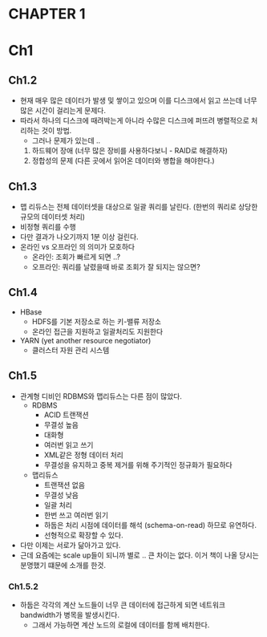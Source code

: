 # CHAPTER 1

# Ch1

## Ch1.2

- 현재 매우 많은 데이터가 발생 및 쌓이고 있으며 이를 디스크에서 읽고 쓰는데 너무 많은 시간이 걸리는게 문제다.
- 따라서 하나의 디스크에 때려박는게 아니라 수많은 디스크에 퍼뜨려 병렬적으로 처리하는 것이 방법.
    - 그러나 문제가 있는데 ..
    1. 하드웨어 장애 (너무 많은 장비를 사용하다보니 - RAID로 해결하자)
    2. 정합성의 문제 (다른 곳에서 읽어온 데이터와 병합을 해야한다.)

## Ch1.3

- 맵 리듀스는 전체 데이터셋을 대상으로 일괄 쿼리를 날린다. (한번의 쿼리로 상당한 규모의 데이터셋 처리)
- 비정형 쿼리를 수행
- 다만 결과가 나오기까지 1분 이상 걸린다.
- 온라인 vs 오프라인 의 의미가 모호하다
    - 온라인: 조회가 빠르게 되면 ..?
    - 오프라인: 쿼리를 날렸을때 바로 조회가 잘 되지는 않으면?

## Ch1.4

- HBase
    - HDFS를 기본 저장소로 하는 키-밸류 저장소
    - 온라인 접근을 지원하고 일괄처리도 지원한다
- YARN (yet another resource negotiator)
    - 클러스터 자원 관리 시스템

## Ch1.5

- 관계형 디비인 RDBMS와 맵리듀스는 다른 점이 많았다.
    - RDBMS
        - ACID 트랜잭션
        - 무결성 높음
        - 대화형
        - 여러번 읽고 쓰기
        - XML같은 정형 데이터 처리
        - 무결성을 유지하고 중복 제거를 위해 주기적인 정규화가 필요하다
    - 맵리듀스
        - 트랜잭션 없음
        - 무결성 낮음
        - 일괄 처리
        - 한번 쓰고 여러번 읽기
        - 하둡은 처리 시점에 데이터를 해석 (schema-on-read) 하므로 유연하다.
        - 선형적으로 확장할 수 있다.
- 다만 이제는 서로가 닮아가고 있다.
- 근데 요즘에는 scale up들이 되니까 별로 .. 큰 차이는 없다. 이거 책이 나올 당시는 분명했기 떄문에 소개를 한것.

### Ch1.5.2

- 하둡은 각각의 계산 노드들이 너무 큰 데이터에 접근하게 되면 네트워크 bandwidth가 병목을 발생시킨다.
    - 그래서 가능하면 계산 노드의 로컬에 데이터를 함께 배치한다.
